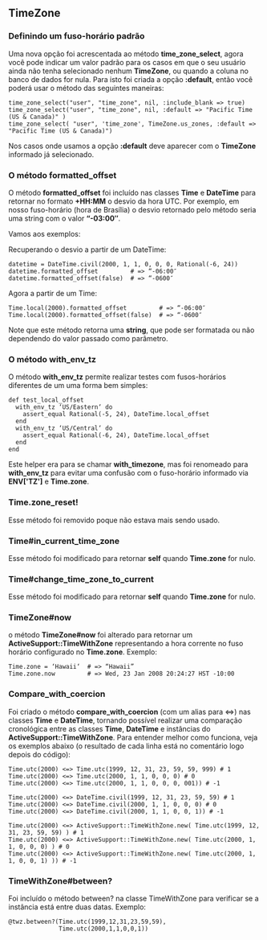 ## TimeZone

### Definindo um fuso-horário padrão

Uma nova opção foi acrescentada ao método **time\_zone\_select**, agora você pode indicar um valor padrão para os casos em que o seu usuário ainda não tenha selecionado nenhum **TimeZone**, ou quando a coluna no banco de dados for nula. Para isto foi criada a opção **:default**, então você poderá usar o método das seguintes maneiras:

	time_zone_select("user", "time_zone", nil, :include_blank => true) 
	time_zone_select("user", "time_zone", nil, :default => "Pacific Time (US & Canada)" ) 
	time_zone_select( "user", 'time_zone', TimeZone.us_zones, :default => "Pacific Time (US & Canada)")

Nos casos onde usamos a opção **:default** deve aparecer com o **TimeZone** informado já selecionado.


### O método formatted_offset

O método **formatted\_offset** foi incluído nas classes **Time** e **DateTime** para retornar no formato **+HH:MM** o desvio da hora UTC. Por exemplo, em nosso fuso-horário (hora de Brasília) o desvio retornado pelo método seria uma string com o valor **“-03:00″**.

Vamos aos exemplos:

Recuperando o desvio a partir de um DateTime:

	datetime = DateTime.civil(2000, 1, 1, 0, 0, 0, Rational(-6, 24))
	datetime.formatted_offset         # => “-06:00″
	datetime.formatted_offset(false)  # => “-0600″

Agora a partir de um Time:

	Time.local(2000).formatted_offset         # => “-06:00″
	Time.local(2000).formatted_offset(false)  # => “-0600″

Note que este método retorna uma **string**, que pode ser formatada ou não dependendo do valor passado como parâmetro.

### O método with\_env\_tz

O método **with\_env\_tz** permite realizar testes com fusos-horários diferentes de um uma forma bem simples:

	def test_local_offset
	  with_env_tz ‘US/Eastern‘ do
	    assert_equal Rational(-5, 24), DateTime.local_offset
	  end
	  with_env_tz ‘US/Central‘ do
	    assert_equal Rational(-6, 24), DateTime.local_offset
	  end
	end

Este helper era para se chamar **with\_timezone**, mas foi renomeado para **with\_env\_tz** para evitar uma confusão com o fuso-horário informado via **ENV['TZ']** e **Time.zone**.

### Time.zone_reset!

Esse método foi removido poque não estava mais sendo usado.

### Time#in\_current\_time\_zone

Esse método foi modificado para retornar **self** quando **Time.zone** for nulo. 

### Time#change\_time\_zone\_to\_current

Esse método foi modificado para retornar **self** quando **Time.zone** for nulo. 

### TimeZone#now

o método **TimeZone#now** foi alterado para retornar um **ActiveSupport::TimeWithZone** representando a hora corrente no fuso horário configurado no **Time.zone**. Exemplo:

	Time.zone = ‘Hawaii‘  # => “Hawaii”
	Time.zone.now         # => Wed, 23 Jan 2008 20:24:27 HST -10:00
	
	
### Compare\_with\_coercion
	
Foi criado o método **compare\_with\_coercion** (com um alias para <=>) nas classes **Time** e **DateTime**, tornando possível realizar uma comparação cronológica entre as classes **Time**, **DateTime** e instâncias do **ActiveSupport::TimeWithZone**. Para entender melhor como funciona, veja os exemplos abaixo (o resultado de cada linha está no comentário logo depois do código):

	Time.utc(2000) <=> Time.utc(1999, 12, 31, 23, 59, 59, 999) # 1
	Time.utc(2000) <=> Time.utc(2000, 1, 1, 0, 0, 0) # 0
	Time.utc(2000) <=> Time.utc(2000, 1, 1, 0, 0, 0, 001)) # -1

	Time.utc(2000) <=> DateTime.civil(1999, 12, 31, 23, 59, 59) # 1
	Time.utc(2000) <=> DateTime.civil(2000, 1, 1, 0, 0, 0) # 0
	Time.utc(2000) <=> DateTime.civil(2000, 1, 1, 0, 0, 1)) # -1

	Time.utc(2000) <=> ActiveSupport::TimeWithZone.new( Time.utc(1999, 12, 31, 23, 59, 59) ) # 1
	Time.utc(2000) <=> ActiveSupport::TimeWithZone.new( Time.utc(2000, 1, 1, 0, 0, 0) ) # 0
	Time.utc(2000) <=> ActiveSupport::TimeWithZone.new( Time.utc(2000, 1, 1, 0, 0, 1) )) # -1


### TimeWithZone#between?

Foi incluído o método between? na classe TimeWithZone para verificar se a instância está entre duas datas. Exemplo:

	@twz.between?(Time.utc(1999,12,31,23,59,59),
	              Time.utc(2000,1,1,0,0,1))
